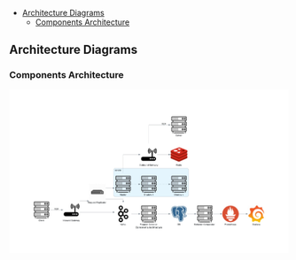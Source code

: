 <!--toc:start-->

- [Architecture Diagrams](#architecture-diagrams)
  - [Components Architecture](#components-architecture)
  <!--toc:end-->

## Architecture Diagrams

### Components Architecture

![Components Architecture](docs/diagrams/components_architecture.jpg)
